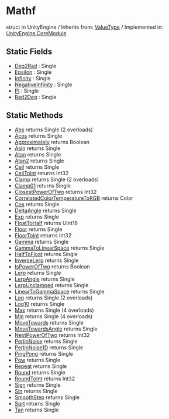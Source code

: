 # Mathf
struct in UnityEngine
 / Inherits from: <a href="https://docs.unity3d.com/6000.0/Documentation/ScriptReference/ValueType.html">ValueType</a> / Implemented in: <a href="https://docs.unity3d.com/6000.0/Documentation/ScriptReference/UnityEngine.CoreModule.html">UnityEngine.CoreModule</a>
## Static Fields
- <a href="https://docs.unity3d.com/6000.0/Documentation/ScriptReference/Mathf-Deg2Rad.html">Deg2Rad</a> : Single
- <a href="https://docs.unity3d.com/6000.0/Documentation/ScriptReference/Mathf-Epsilon.html">Epsilon</a> : Single
- <a href="https://docs.unity3d.com/6000.0/Documentation/ScriptReference/Mathf-Infinity.html">Infinity</a> : Single
- <a href="https://docs.unity3d.com/6000.0/Documentation/ScriptReference/Mathf-NegativeInfinity.html">NegativeInfinity</a> : Single
- <a href="https://docs.unity3d.com/6000.0/Documentation/ScriptReference/Mathf-PI.html">PI</a> : Single
- <a href="https://docs.unity3d.com/6000.0/Documentation/ScriptReference/Mathf-Rad2Deg.html">Rad2Deg</a> : Single
## Static Methods
- <a href="https://docs.unity3d.com/6000.0/Documentation/ScriptReference/Mathf.Abs.html">Abs</a> returns Single (2 overloads)
- <a href="https://docs.unity3d.com/6000.0/Documentation/ScriptReference/Mathf.Acos.html">Acos</a> returns Single
- <a href="https://docs.unity3d.com/6000.0/Documentation/ScriptReference/Mathf.Approximately.html">Approximately</a> returns Boolean
- <a href="https://docs.unity3d.com/6000.0/Documentation/ScriptReference/Mathf.Asin.html">Asin</a> returns Single
- <a href="https://docs.unity3d.com/6000.0/Documentation/ScriptReference/Mathf.Atan.html">Atan</a> returns Single
- <a href="https://docs.unity3d.com/6000.0/Documentation/ScriptReference/Mathf.Atan2.html">Atan2</a> returns Single
- <a href="https://docs.unity3d.com/6000.0/Documentation/ScriptReference/Mathf.Ceil.html">Ceil</a> returns Single
- <a href="https://docs.unity3d.com/6000.0/Documentation/ScriptReference/Mathf.CeilToInt.html">CeilToInt</a> returns Int32
- <a href="https://docs.unity3d.com/6000.0/Documentation/ScriptReference/Mathf.Clamp.html">Clamp</a> returns Single (2 overloads)
- <a href="https://docs.unity3d.com/6000.0/Documentation/ScriptReference/Mathf.Clamp01.html">Clamp01</a> returns Single
- <a href="https://docs.unity3d.com/6000.0/Documentation/ScriptReference/Mathf.ClosestPowerOfTwo.html">ClosestPowerOfTwo</a> returns Int32
- <a href="https://docs.unity3d.com/6000.0/Documentation/ScriptReference/Mathf.CorrelatedColorTemperatureToRGB.html">CorrelatedColorTemperatureToRGB</a> returns Color
- <a href="https://docs.unity3d.com/6000.0/Documentation/ScriptReference/Mathf.Cos.html">Cos</a> returns Single
- <a href="https://docs.unity3d.com/6000.0/Documentation/ScriptReference/Mathf.DeltaAngle.html">DeltaAngle</a> returns Single
- <a href="https://docs.unity3d.com/6000.0/Documentation/ScriptReference/Mathf.Exp.html">Exp</a> returns Single
- <a href="https://docs.unity3d.com/6000.0/Documentation/ScriptReference/Mathf.FloatToHalf.html">FloatToHalf</a> returns UInt16
- <a href="https://docs.unity3d.com/6000.0/Documentation/ScriptReference/Mathf.Floor.html">Floor</a> returns Single
- <a href="https://docs.unity3d.com/6000.0/Documentation/ScriptReference/Mathf.FloorToInt.html">FloorToInt</a> returns Int32
- <a href="https://docs.unity3d.com/6000.0/Documentation/ScriptReference/Mathf.Gamma.html">Gamma</a> returns Single
- <a href="https://docs.unity3d.com/6000.0/Documentation/ScriptReference/Mathf.GammaToLinearSpace.html">GammaToLinearSpace</a> returns Single
- <a href="https://docs.unity3d.com/6000.0/Documentation/ScriptReference/Mathf.HalfToFloat.html">HalfToFloat</a> returns Single
- <a href="https://docs.unity3d.com/6000.0/Documentation/ScriptReference/Mathf.InverseLerp.html">InverseLerp</a> returns Single
- <a href="https://docs.unity3d.com/6000.0/Documentation/ScriptReference/Mathf.IsPowerOfTwo.html">IsPowerOfTwo</a> returns Boolean
- <a href="https://docs.unity3d.com/6000.0/Documentation/ScriptReference/Mathf.Lerp.html">Lerp</a> returns Single
- <a href="https://docs.unity3d.com/6000.0/Documentation/ScriptReference/Mathf.LerpAngle.html">LerpAngle</a> returns Single
- <a href="https://docs.unity3d.com/6000.0/Documentation/ScriptReference/Mathf.LerpUnclamped.html">LerpUnclamped</a> returns Single
- <a href="https://docs.unity3d.com/6000.0/Documentation/ScriptReference/Mathf.LinearToGammaSpace.html">LinearToGammaSpace</a> returns Single
- <a href="https://docs.unity3d.com/6000.0/Documentation/ScriptReference/Mathf.Log.html">Log</a> returns Single (2 overloads)
- <a href="https://docs.unity3d.com/6000.0/Documentation/ScriptReference/Mathf.Log10.html">Log10</a> returns Single
- <a href="https://docs.unity3d.com/6000.0/Documentation/ScriptReference/Mathf.Max.html">Max</a> returns Single (4 overloads)
- <a href="https://docs.unity3d.com/6000.0/Documentation/ScriptReference/Mathf.Min.html">Min</a> returns Single (4 overloads)
- <a href="https://docs.unity3d.com/6000.0/Documentation/ScriptReference/Mathf.MoveTowards.html">MoveTowards</a> returns Single
- <a href="https://docs.unity3d.com/6000.0/Documentation/ScriptReference/Mathf.MoveTowardsAngle.html">MoveTowardsAngle</a> returns Single
- <a href="https://docs.unity3d.com/6000.0/Documentation/ScriptReference/Mathf.NextPowerOfTwo.html">NextPowerOfTwo</a> returns Int32
- <a href="https://docs.unity3d.com/6000.0/Documentation/ScriptReference/Mathf.PerlinNoise.html">PerlinNoise</a> returns Single
- <a href="https://docs.unity3d.com/6000.0/Documentation/ScriptReference/Mathf.PerlinNoise1D.html">PerlinNoise1D</a> returns Single
- <a href="https://docs.unity3d.com/6000.0/Documentation/ScriptReference/Mathf.PingPong.html">PingPong</a> returns Single
- <a href="https://docs.unity3d.com/6000.0/Documentation/ScriptReference/Mathf.Pow.html">Pow</a> returns Single
- <a href="https://docs.unity3d.com/6000.0/Documentation/ScriptReference/Mathf.Repeat.html">Repeat</a> returns Single
- <a href="https://docs.unity3d.com/6000.0/Documentation/ScriptReference/Mathf.Round.html">Round</a> returns Single
- <a href="https://docs.unity3d.com/6000.0/Documentation/ScriptReference/Mathf.RoundToInt.html">RoundToInt</a> returns Int32
- <a href="https://docs.unity3d.com/6000.0/Documentation/ScriptReference/Mathf.Sign.html">Sign</a> returns Single
- <a href="https://docs.unity3d.com/6000.0/Documentation/ScriptReference/Mathf.Sin.html">Sin</a> returns Single
- <a href="https://docs.unity3d.com/6000.0/Documentation/ScriptReference/Mathf.SmoothStep.html">SmoothStep</a> returns Single
- <a href="https://docs.unity3d.com/6000.0/Documentation/ScriptReference/Mathf.Sqrt.html">Sqrt</a> returns Single
- <a href="https://docs.unity3d.com/6000.0/Documentation/ScriptReference/Mathf.Tan.html">Tan</a> returns Single
